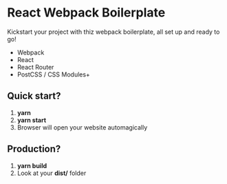 # React Webpack Boilerplate
Kickstart your project with thiz webpack boilerplate, all set up and ready to go!

- Webpack
- React
- React Router
- PostCSS / CSS Modules+

## Quick start?
1. **yarn**
2. **yarn start**
3. Browser will open your website automagically

## Production?
1. **yarn build**
2. Look at your **dist/** folder
